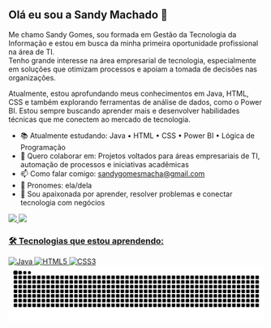 ## Olá eu sou a Sandy Machado 👋

Me chamo Sandy Gomes, sou formada em Gestão da Tecnologia da Informação e estou em busca da minha primeira oportunidade profissional na área de TI.  
Tenho grande interesse na área empresarial de tecnologia, especialmente em soluções que otimizam processos e apoiam a tomada de decisões nas organizações.

Atualmente, estou aprofundando meus conhecimentos em Java, HTML, CSS e também explorando ferramentas de análise de dados, como o Power BI. Estou sempre buscando aprender mais e desenvolver habilidades técnicas que me conectem ao mercado de tecnologia.


- 📚 Atualmente estudando: Java • HTML • CSS • Power BI • Lógica de Programação
- 🤝 Quero colaborar em: Projetos voltados para áreas empresariais de TI, automação de processos e iniciativas acadêmicas
- 📫 Como falar comigo: sandygomesmacha@gmail.com
- 🤍 Pronomes: ela/dela
- 🎯 Sou apaixonada por aprender, resolver problemas e conectar tecnologia com negócios

<div>
<a href="https://beacons.ai/Sandymachad">
<img heigth="180em" src="https://github-readme-stats.vercel.app/api?username=Sandymachad&show_icons=true&theme=dracula&include_all_commits=true&count_private=true"/> 
<img heigth="180em" src="https://github-readme-stats.vercel.app/api/top-langs/?username=Sandymachad&layout=compact&langs_count=168theme=dark"/> 
</div>
  
### 🛠️ Tecnologias que estou aprendendo:

<p align="left">
  <img src="https://img.shields.io/badge/Java-%23ED8B00.svg?style=for-the-badge&logo=java&logoColor=white" alt="Java"/>
  <img src="https://img.shields.io/badge/HTML5-%23E34F26.svg?style=for-the-badge&logo=html5&logoColor=white" alt="HTML5"/>
  <img src="https://cdn.jsdelivr.net/gh/devicons/devicon/icons/css3/css3-original.svg" alt="CSS3" width="40" height="40" />

  
<picture align="center">
  <source media="(prefers-color-scheme: dark)" srcset="https://raw.githubusercontent.com/sandymachad/sandymachad/output/github-contribution-grid-snake-dark.svg">
  <source media="(prefers-color-scheme: light)" srcset="https://raw.githubusercontent.com/sandymachad/sandymachad/output/github-contribution-grid-snake-dark.svg">
  <img align="center" alt="github contribution grid snake animation" src="https://raw.githubusercontent.com/sandymachad/sandymachad/output/github-contribution-grid-snake.svg">
</picture>
  
